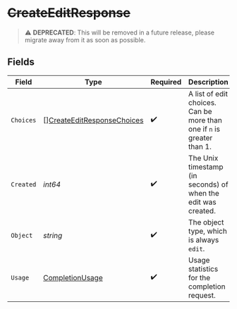 # ~~CreateEditResponse~~

> :warning: **DEPRECATED**: This will be removed in a future release, please migrate away from it as soon as possible.


## Fields

| Field                                                                           | Type                                                                            | Required                                                                        | Description                                                                     |
| ------------------------------------------------------------------------------- | ------------------------------------------------------------------------------- | ------------------------------------------------------------------------------- | ------------------------------------------------------------------------------- |
| `Choices`                                                                       | [][CreateEditResponseChoices](../../models/shared/createeditresponsechoices.md) | :heavy_check_mark:                                                              | A list of edit choices. Can be more than one if `n` is greater than 1.          |
| `Created`                                                                       | *int64*                                                                         | :heavy_check_mark:                                                              | The Unix timestamp (in seconds) of when the edit was created.                   |
| `Object`                                                                        | *string*                                                                        | :heavy_check_mark:                                                              | The object type, which is always `edit`.                                        |
| `Usage`                                                                         | [CompletionUsage](../../models/shared/completionusage.md)                       | :heavy_check_mark:                                                              | Usage statistics for the completion request.                                    |